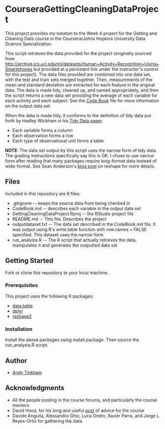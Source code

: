 # CourseraGettingCleaningDataProject

This project provides my solution to the Week 4 project for the Getting and 
Cleaning Data course in the Coursera/Johns Hopkins University Data Science 
Specialization.

This script retrieves the data provided for the project (originally sourced 
from http://archive.ics.uci.edu/ml/datasets/Human+Activity+Recognition+Using+Smartphones
but provided at a persistent link under the instructor's control for this 
project). The data files provided are combined into one data set, with the
test and train sets merged together. Then, measurements of the mean and 
standard deviation are extracted for each feature in the original data. The data 
is made tidy, cleaned up, and named appropriately, and then the script returns
a new data set providing the average of each variable for each activity and 
each subject. See the [Code Book](CodeBook.md) file for more information on 
the output data set.

When the data is made tidy, it conforms to the definition of tidy data put forth
by Hadley Wickham in his [Tidy Data paper](https://www.jstatsoft.org/article/view/v059i10/v59i10.pdf).
* Each variable forms a column
* Each observation forms a row
* Each type of observational unit forms a table

**NOTE**: The data set output by this script uses the narrow form of tidy data.
The grading instructions specifically say this is OK. I chose to use narrow form
after reading that many packages require long-format data instead of wide-format.
See Sean Anderson's [blog post](http://seananderson.ca/2013/10/19/reshape/) on 
reshape for more details.

## Files
Included in this repository are 6 files:
* .gitignore -- keeps the source data from being checked in
* CodeBook.md -- describes each variable in the output data set
* GettingCleaningDataProject.Rproj -- the RStudio project file
* README.md -- This file. Describes the project
* outputdataset.txt -- The data set described in the CodeBook.md file. It was 
   output using R's write.table function with row.names = FALSE specified. This
   dataset uses the narrow form
* run_analysis.R -- The R script that actually retrieves the data, manipulates
   it and generates the outputted data set
   
## Getting Started
Fork or clone this repository to your local machine. 
### Prerequisites
This project uses the following R packages:
* [data.table](https://github.com/Rdatatable/data.table/wiki)
* [dplyr](https://dplyr.tidyverse.org/)
* [reshape2](https://github.com/hadley/reshape)

### Installation
Install the above packages using install.package. Then source the run_analysis.R
script. 

## Author
* [Andy Tinkham](http://andy.tinkham.org)

## Acknowledgments
* All the people posting in the course forums, and particularly the course mentors
* David Hood, for his long and useful [post](https://thoughtfulbloke.wordpress.com/2015/09/09/getting-and-cleaning-the-assignment/) 
  of advice for the course
* Davide Anguita, Alessandro Ghio, Luca Oneto, Xavier Parra, and Jorge L. Reyes-Ortiz
  for gathering the data.
